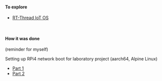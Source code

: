 
#### To explore

- [RT-Thread IoT OS](https://www.rt-thread.io/)
</br>


#### How it was done
(reminder for myself)

Setting up RPi4 network boot for laboratory project
(aarch64, Alpine Linux)

* [Part 1](https://github.com/malus-brandywine/malus-brandywine/blob/master/Articles/RPi-netboot/rpi4-netboot-aarch64-alpine-part1.md)
* [Part 2](https://github.com/malus-brandywine/malus-brandywine/blob/master/Articles/RPi-netboot/rpi4-netboot-aarch64-alpine-part2.md)

